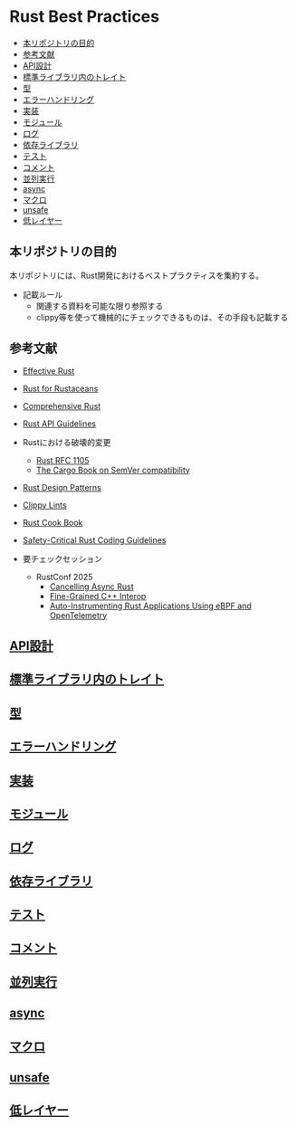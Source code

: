# Rust Best Practices

- [本リポジトリの目的](#本リポジトリの目的)
- [参考文献](#参考文献)
- [API設計](#api設計)
- [標準ライブラリ内のトレイト](#標準ライブラリ内のトレイト)
- [型](#型)
- [エラーハンドリング](#エラーハンドリング)
- [実装](#実装)
- [モジュール](#モジュール)
- [ログ](#ログ)
- [依存ライブラリ](#依存ライブラリ)
- [テスト](#テスト)
- [コメント](#コメント)
- [並列実行](#並列実行)
- [async](#async)
- [マクロ](#マクロ)
- [unsafe](#unsafe)
- [低レイヤー](#低レイヤー)


## 本リポジトリの目的

本リポジトリには、Rust開発におけるベストプラクティスを集約する。  

- 記載ルール
  - 関連する資料を可能な限り参照する
  - clippy等を使って機械的にチェックできるものは、その手段も記載する

## 参考文献

- [Effective Rust](https://www.oreilly.co.jp/books/9784814400942/)
- [Rust for Rustaceans](https://rust-for-rustaceans.com/)
- [Comprehensive Rust](https://google.github.io/comprehensive-rust/)
- [Rust API Guidelines](https://rust-lang.github.io/api-guidelines/)
- Rustにおける破壊的変更
  - [Rust RFC 1105](https://rust-lang.github.io/rfcs/1105-api-evolution.html)
  - [The Cargo Book on SemVer compatibility](https://doc.rust-lang.org/cargo/reference/semver.html)
- [Rust Design Patterns](https://rust-unofficial.github.io/patterns/)
- [Clippy Lints](https://rust-lang.github.io/rust-clippy/master/)
- [Rust Cook Book](https://rust-lang-nursery.github.io/rust-cookbook/)
- [Safety-Critical Rust Coding Guidelines](https://coding-guidelines.arewesafetycriticalyet.org/)

- 要チェックセッション
  - RustConf 2025
    - [Cancelling Async Rust](https://rustconf.com/schedule-tag/rust-internals/)
    - [Fine-Grained C++ Interop](https://rustconf.com/schedule-tag/interop/)
    - [Auto-Instrumenting Rust Applications Using eBPF and OpenTelemetry](https://rustconf.com/schedule-tag/ebpf/)

## [API設計](api_design.md)
## [標準ライブラリ内のトレイト](standard_trait.md)
## [型](type.md)
## [エラーハンドリング](error_handling.md)
## [実装](impl.md)
## [モジュール](module.md)
## [ログ](log.md)
## [依存ライブラリ](dependency.md)
## [テスト](test.md)
## [コメント](comment.md)
## [並列実行](parallelism.md)
## [async](async.md)
## [マクロ](macro.md)
## [unsafe](unsafe.md)
## [低レイヤー](low_layer.md)
